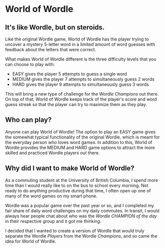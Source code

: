 # **World of Wordle**

## **It's like Wordle, but on steroids.**

Like the original Wordle game, World of Wordle has the player trying to uncover a mystery 5-letter word 
in a limited amount of word guesses with feedback about the letters that were correct.

What makes World of Wordle different is the three difficulty levels that you can choose to play with:

- EASY gives the player 5 attempts to guess a single word
- MEDIUM gives the player 7 attempts to simultaneously guess 2 words 
- HARD gives the player 9 attempts to simultaneously guess 3 words


This will bring a new type of challenge for the *Wordle Champions* out there. On top of that, World of Wordle keeps 
track of the player's score and word guess streak so that the player can try to maximize them as they play.

## **Who can play?**

Anyone can play World of Wordle! The option to play an EASY game gives the somewhat typical functionality of the original Wordle, 
which is meant for the everyday person who loves word games. In addition to this, World of Wordle provides
the MEDIUM and HARD game options to attract the more skilled and practiced Wordle players out there.

## Why did I want to make World of Wordle?

As a commuting student at the University of British Columbia, I spend more time than I would really like to on the bus 
to school every morning. Not ready to do anything productive during that time, I often open up one of many of the word 
games on my smart phone. 

Wordle was a popular game over the past year or so, and I completed my fair share of daily word challenges on my daily
commutes. In transit, I would always hear people chat about who was the *Wordle CHAMPION of the day* in their 
respective group and it got me thinking.

I decided that I wanted to create a version of Wordle that would truly separate the Wordle *Players* from the 
Wordle *Champions*, and so came the idea for World of Wordle.
